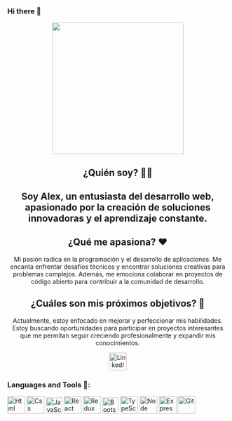 ### Hi there 👋
<div id='header' align='center'>
  <img src='https://media.giphy.com/media/yYSSBtDgbbRzq/giphy.gif' width='300' />
  
## ¿Quién soy? 🧑‍💻
<h2 align='center'>Soy Alex, un entusiasta del desarrollo web, apasionado por la creación de soluciones innovadoras y el aprendizaje constante.</h2>

## ¿Qué me apasiona? ❤️
<p align='center'>Mi pasión radica en la programación y el desarrollo de aplicaciones. Me encanta enfrentar desafíos técnicos y encontrar soluciones creativas para problemas complejos. Además, me emociona colaborar en proyectos de código abierto para contribuir a la comunidad de desarrollo.</p>

## ¿Cuáles son mis próximos objetivos? 🚀
<p align='center'>Actualmente, estoy enfocado en mejorar y perfeccionar mis habilidades. Estoy buscando oportunidades para participar en proyectos interesantes que me permitan seguir creciendo profesionalmente y expandir mis conocimientos.</p>

<a href="https://www.linkedin.com/in/alexander-emanuel-bris-313655266/" target="_blank">
  <img src='https://www.svgrepo.com/show/355096/linkedin.svg' widht='40' height='40' alt='LinkedIn'/>
</a>


<div align='left'>
  <h3>Languages and Tools 🔨:</h3>
  <img src='https://www.svgrepo.com/show/452228/html-5.svg' widht='40' height='40' title='Html' alt='Html'/>
  <img src='https://www.svgrepo.com/show/452185/css-3.svg' widht='40' height='40' title='Css' alt='Css'/>
  <img src='https://www.svgrepo.com/show/353925/javascript.svg' widht='37' height='37' title='JavaScript' alt='JavaScript'/>
  <img src='https://www.svgrepo.com/show/452092/react.svg' widht='40' height='40' title='React' alt='React'/>
  <img src='https://www.svgrepo.com/show/354274/redux.svg' widht='40' height='40' title='Redux' alt='Redux'/>
  <img src='https://www.svgrepo.com/show/353498/bootstrap.svg' widht='37' height='37' title='Bootstrap' alt='Bootstrap'/>
  <img src='https://www.svgrepo.com/show/374146/typescript-official.svg' widht='40' height='40' title='TypeScript' alt='TypeScript'/>
  <img src='https://www.svgrepo.com/show/303360/nodejs-logo.svg' widht='40' height='40' title='Node' alt='Node'/>
  <img src='https://www.mementotech.in/assets/images/icons/express.png' widht='40' height='40' title='Express' alt='Express'/>
  <img src='https://www.svgrepo.com/show/452210/git.svg' widht='40' height='40' title='Git' alt='Git'/>
  
</div>

<!-- <img alt="Static Badge" src="https://img.shields.io/badge/build-passing-brightgreen?style=plano&logo=%3Csvg%20role%3D%22img%22%20viewBox%3D%220%200%2024%2024%22%20xmlns%3D%22http%3A%2F%2Fwww.w3.org%2F2000%2Fsvg%22%3E%3Ctitle%3ELinkedIn%3C%2Ftitle%3E%3Cpath%20d%3D%22M20.447%2020.452h-3.554v-5.569c0-1.328-.027-3.037-1.852-3.037-1.853%200-2.136%201.445-2.136%202.939v5.667H9.351V9h3.414v1.561h.046c.477-.9%201.637-1.85%203.37-1.85%203.601%200%204.267%202.37%204.267%205.455v6.286zM5.337%207.433c-1.144%200-2.063-.926-2.063-2.065%200-1.138.92-2.063%202.063-2.063%201.14%200%202.064.925%202.064%202.063%200%201.139-.925%202.065-2.064%202.065zm1.782%2013.019H3.555V9h3.564v11.452zM22.225%200H1.771C.792%200%200%20.774%200%201.729v20.542C0%2023.227.792%2024%201.771%2024h20.451C23.2%2024%2024%2023.227%2024%2022.271V1.729C24%20.774%2023.2%200%2022.222%200h.003z%22%2F%3E%3C%2Fsvg%3E&logoColor=240%2C%20100%2C%2050&label=Linkedin&labelColor=240%2C%20100%2C%2050&color=240%2C%20100%2C%2050&cacheSeconds=3600&link=https%3A%2F%2Fwww.linkedin.com%2Fin%2Falexander-emanuel-bris-313655266%2F"> -->


</div>


<!--
**Alex-Br1s/Alex-Br1s** is a ✨ _special_ ✨ repository because its `README.md` (this file) appears on your GitHub profile.

Here are some ideas to get you started:

- 🔭 I’m currently working on ...
- 🌱 I’m currently learning ...
- 👯 I’m looking to collaborate on ...
- 🤔 I’m looking for help with ...
- 💬 Ask me about ...
- 📫 How to reach me: ...
- 😄 Pronouns: ...
- ⚡ Fun fact: ...
-->
